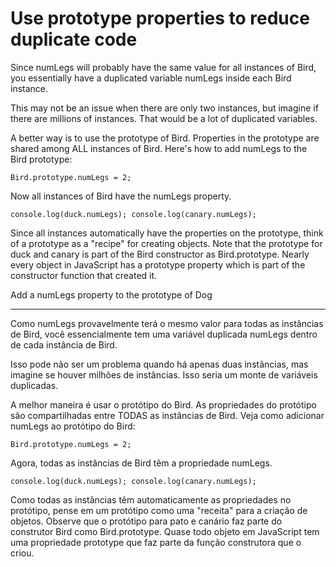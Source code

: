 # Use prototype properties to reduce duplicate code

Since numLegs will probably have the same value for all instances of Bird, you essentially have a duplicated variable numLegs inside each Bird instance.

This may not be an issue when there are only two instances, but imagine if there are millions of instances. That would be a lot of duplicated variables.

A better way is to use the prototype of Bird. Properties in the prototype are shared among ALL instances of Bird. Here's how to add numLegs to the Bird prototype:

`Bird.prototype.numLegs = 2;`

Now all instances of Bird have the numLegs property.

`console.log(duck.numLegs);
console.log(canary.numLegs);`

Since all instances automatically have the properties on the prototype, think of a prototype as a "recipe" for creating objects. Note that the prototype for duck and canary is part of the Bird constructor as Bird.prototype. Nearly every object in JavaScript has a prototype property which is part of the constructor function that created it.

Add a numLegs property to the prototype of Dog

---

Como numLegs provavelmente terá o mesmo valor para todas as instâncias de Bird, você essencialmente tem uma variável duplicada numLegs dentro de cada instância de Bird.

Isso pode não ser um problema quando há apenas duas instâncias, mas imagine se houver milhões de instâncias. Isso seria um monte de variáveis ​​duplicadas.

A melhor maneira é usar o protótipo do Bird. As propriedades do protótipo são compartilhadas entre TODAS as instâncias de Bird. Veja como adicionar numLegs ao protótipo do Bird:

`Bird.prototype.numLegs = 2;`

Agora, todas as instâncias de Bird têm a propriedade numLegs.

`console.log(duck.numLegs);
console.log(canary.numLegs);`

Como todas as instâncias têm automaticamente as propriedades no protótipo, pense em um protótipo como uma "receita" para a criação de objetos. Observe que o protótipo para pato e canário faz parte do construtor Bird como Bird.prototype. Quase todo objeto em JavaScript tem uma propriedade prototype que faz parte da função construtora que o criou.

